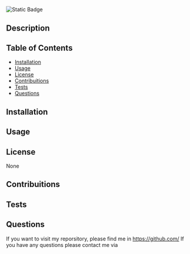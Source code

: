 #  
  ![Static Badge](https://img.shields.io/badge/license-None-blue)


## Description

 

## Table of Contents

* [Installation](#installation)
* [Usage](#usage)
* [License](#license)
* [Contribuitions](#contribuitions)
* [Tests](#tests)
* [Questions](#questions)


## Installation

 

## Usage
 

## License
None

## Contribuitions
 

## Tests
 

## Questions
If you want to visit my reporsitory, please find me in https://github.com/ 
If you have any questions please contact me via  








